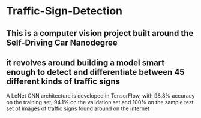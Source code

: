 # Traffic-Sign-Detection

## This is a computer vision project built around the Self-Driving Car Nanodegree
## it revolves around building a model smart enough to detect and differentiate between 45 different kinds of traffic signs

A LeNet CNN architecture is developed in TensorFlow, with 98.8% accuracy on the training set, 94.1% on the validation set and 100% on the sample test set of images of traffic signs found around on the internet
